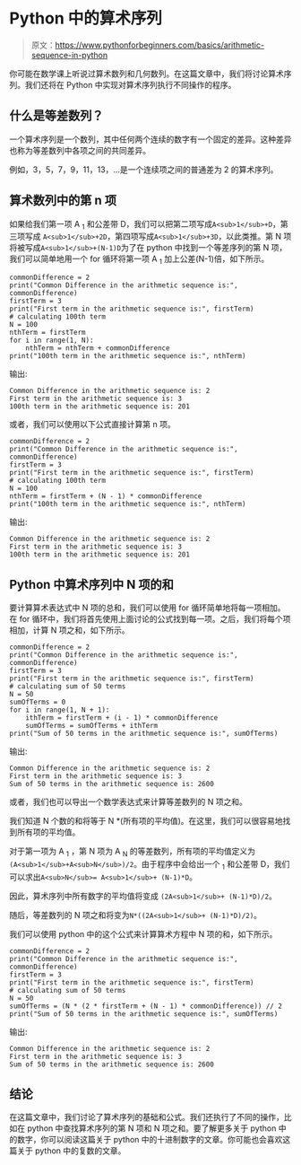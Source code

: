 # Python 中的算术序列

> 原文：<https://www.pythonforbeginners.com/basics/arithmetic-sequence-in-python>

你可能在数学课上听说过算术数列和几何数列。在这篇文章中，我们将讨论算术序列。我们还将在 Python 中实现对算术序列执行不同操作的程序。

## 什么是等差数列？

一个算术序列是一个数列，其中任何两个连续的数字有一个固定的差异。这种差异也称为等差数列中各项之间的共同差异。

例如，3，5，7，9，11，13，…是一个连续项之间的普通差为 2 的算术序列。

## 算术数列中的第 n 项

如果给我们第一项 A <sub>1</sub> 和公差带 D，我们可以把第二项写成`A<sub>1</sub>+D`，第三项写成 `A<sub>1</sub>+2D`，第四项写成`A<sub>1</sub>+3D`，以此类推。第 N 项将被写成`A<sub>1</sub>+(N-1)D`为了在 python 中找到一个等差序列的第 N 项，我们可以简单地用一个 for 循环将第一项 A <sub>1</sub> 加上公差(N-1)倍，如下所示。

```
commonDifference = 2
print("Common Difference in the arithmetic sequence is:", commonDifference)
firstTerm = 3
print("First term in the arithmetic sequence is:", firstTerm)
# calculating 100th term
N = 100
nthTerm = firstTerm
for i in range(1, N):
    nthTerm = nthTerm + commonDifference
print("100th term in the arithmetic sequence is:", nthTerm) 
```

输出:

```
Common Difference in the arithmetic sequence is: 2
First term in the arithmetic sequence is: 3
100th term in the arithmetic sequence is: 201
```

或者，我们可以使用以下公式直接计算第 n 项。

```
commonDifference = 2
print("Common Difference in the arithmetic sequence is:", commonDifference)
firstTerm = 3
print("First term in the arithmetic sequence is:", firstTerm)
# calculating 100th term
N = 100
nthTerm = firstTerm + (N - 1) * commonDifference
print("100th term in the arithmetic sequence is:", nthTerm)
```

输出:

```
Common Difference in the arithmetic sequence is: 2
First term in the arithmetic sequence is: 3
100th term in the arithmetic sequence is: 201
```

## Python 中算术序列中 N 项的和

要计算算术表达式中 N 项的总和，我们可以使用 for 循环简单地将每一项相加。在 for 循环中，我们将首先使用上面讨论的公式找到每一项。之后，我们将每个项相加，计算 N 项之和，如下所示。

```
commonDifference = 2
print("Common Difference in the arithmetic sequence is:", commonDifference)
firstTerm = 3
print("First term in the arithmetic sequence is:", firstTerm)
# calculating sum of 50 terms
N = 50
sumOfTerms = 0
for i in range(1, N + 1):
    ithTerm = firstTerm + (i - 1) * commonDifference
    sumOfTerms = sumOfTerms + ithTerm
print("Sum of 50 terms in the arithmetic sequence is:", sumOfTerms)
```

输出:

```
Common Difference in the arithmetic sequence is: 2
First term in the arithmetic sequence is: 3
Sum of 50 terms in the arithmetic sequence is: 2600
```

或者，我们也可以导出一个数学表达式来计算等差数列的 N 项之和。

我们知道 N 个数的和将等于 N *(所有项的平均值)。在这里，我们可以很容易地找到所有项的平均值。

对于第一项为 A <sub>1</sub> ，第 N 项为 A <sub>N</sub> 的等差数列，所有项的平均值定义为`(A<sub>1</sub>+A<sub>N</sub>)/2`。由于程序中会给出一个 <sub>1</sub> 和公差带 D，我们可以求出`A<sub>N</sub>= A<sub>1</sub>+ (N-1)*D`。

因此，算术序列中所有数字的平均值将变成 `(2A<sub>1</sub>+ (N-1)*D)/2`。

随后，等差数列的 N 项之和将变为`N*((2A<sub>1</sub>+ (N-1)*D)/2)`。

我们可以使用 python 中的这个公式来计算算术方程中 N 项的和，如下所示。

```
commonDifference = 2
print("Common Difference in the arithmetic sequence is:", commonDifference)
firstTerm = 3
print("First term in the arithmetic sequence is:", firstTerm)
# calculating sum of 50 terms
N = 50
sumOfTerms = (N * (2 * firstTerm + (N - 1) * commonDifference)) // 2
print("Sum of 50 terms in the arithmetic sequence is:", sumOfTerms)
```

输出:

```
Common Difference in the arithmetic sequence is: 2
First term in the arithmetic sequence is: 3
Sum of 50 terms in the arithmetic sequence is: 2600
```

## 结论

在这篇文章中，我们讨论了算术序列的基础和公式。我们还执行了不同的操作，比如在 python 中查找算术序列的第 N 项和 N 项之和。要了解更多关于 python 中的数字，你可以阅读这篇关于 python 中的十进制数字的文章。你可能也会喜欢这篇关于 python 中的复数的文章。